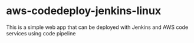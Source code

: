 # aws-codedeploy-jenkins-linux
This is a simple web app that can be deployed with Jenkins and AWS code services
using code pipeline
